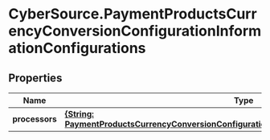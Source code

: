 # CyberSource.PaymentProductsCurrencyConversionConfigurationInformationConfigurations

## Properties
Name | Type | Description | Notes
------------ | ------------- | ------------- | -------------
**processors** | [**{String: PaymentProductsCurrencyConversionConfigurationInformationConfigurationsProcessors}**](PaymentProductsCurrencyConversionConfigurationInformationConfigurationsProcessors.md) |  | [optional] 


